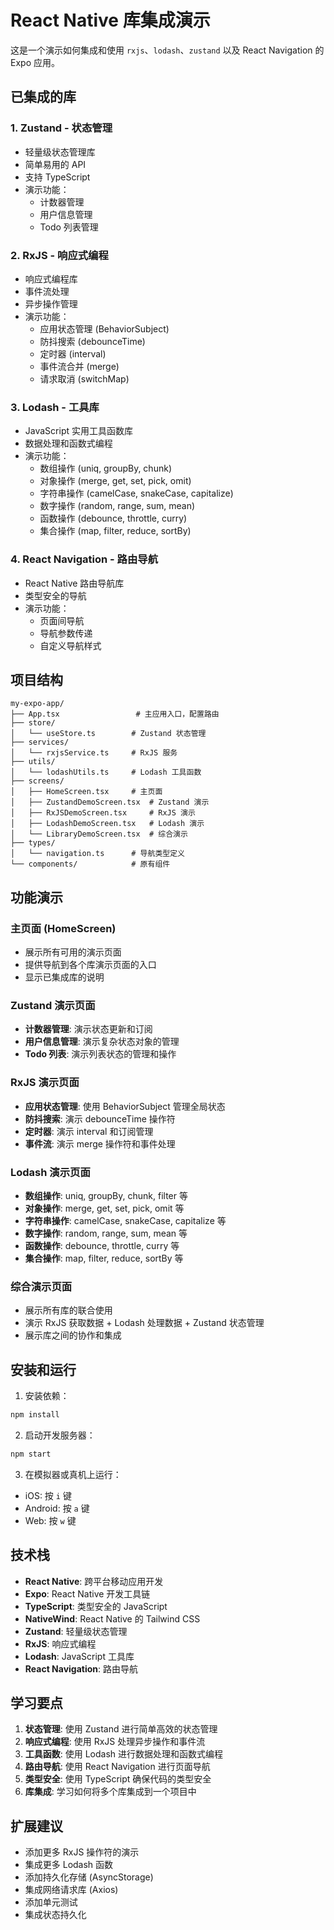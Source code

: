 # React Native 库集成演示

这是一个演示如何集成和使用 `rxjs`、`lodash`、`zustand` 以及 React Navigation 的 Expo 应用。

## 已集成的库

### 1. Zustand - 状态管理
- 轻量级状态管理库
- 简单易用的 API
- 支持 TypeScript
- 演示功能：
  - 计数器管理
  - 用户信息管理
  - Todo 列表管理

### 2. RxJS - 响应式编程
- 响应式编程库
- 事件流处理
- 异步操作管理
- 演示功能：
  - 应用状态管理 (BehaviorSubject)
  - 防抖搜索 (debounceTime)
  - 定时器 (interval)
  - 事件流合并 (merge)
  - 请求取消 (switchMap)

### 3. Lodash - 工具库
- JavaScript 实用工具函数库
- 数据处理和函数式编程
- 演示功能：
  - 数组操作 (uniq, groupBy, chunk)
  - 对象操作 (merge, get, set, pick, omit)
  - 字符串操作 (camelCase, snakeCase, capitalize)
  - 数字操作 (random, range, sum, mean)
  - 函数操作 (debounce, throttle, curry)
  - 集合操作 (map, filter, reduce, sortBy)

### 4. React Navigation - 路由导航
- React Native 路由导航库
- 类型安全的导航
- 演示功能：
  - 页面间导航
  - 导航参数传递
  - 自定义导航样式

## 项目结构

```
my-expo-app/
├── App.tsx                 # 主应用入口，配置路由
├── store/
│   └── useStore.ts        # Zustand 状态管理
├── services/
│   └── rxjsService.ts     # RxJS 服务
├── utils/
│   └── lodashUtils.ts     # Lodash 工具函数
├── screens/
│   ├── HomeScreen.tsx     # 主页面
│   ├── ZustandDemoScreen.tsx  # Zustand 演示
│   ├── RxJSDemoScreen.tsx     # RxJS 演示
│   ├── LodashDemoScreen.tsx   # Lodash 演示
│   └── LibraryDemoScreen.tsx  # 综合演示
├── types/
│   └── navigation.ts      # 导航类型定义
└── components/            # 原有组件
```

## 功能演示

### 主页面 (HomeScreen)
- 展示所有可用的演示页面
- 提供导航到各个库演示页面的入口
- 显示已集成库的说明

### Zustand 演示页面
- **计数器管理**: 演示状态更新和订阅
- **用户信息管理**: 演示复杂状态对象的管理
- **Todo 列表**: 演示列表状态的管理和操作

### RxJS 演示页面
- **应用状态管理**: 使用 BehaviorSubject 管理全局状态
- **防抖搜索**: 演示 debounceTime 操作符
- **定时器**: 演示 interval 和订阅管理
- **事件流**: 演示 merge 操作符和事件处理

### Lodash 演示页面
- **数组操作**: uniq, groupBy, chunk, filter 等
- **对象操作**: merge, get, set, pick, omit 等
- **字符串操作**: camelCase, snakeCase, capitalize 等
- **数字操作**: random, range, sum, mean 等
- **函数操作**: debounce, throttle, curry 等
- **集合操作**: map, filter, reduce, sortBy 等

### 综合演示页面
- 展示所有库的联合使用
- 演示 RxJS 获取数据 + Lodash 处理数据 + Zustand 状态管理
- 展示库之间的协作和集成

## 安装和运行

1. 安装依赖：
```bash
npm install
```

2. 启动开发服务器：
```bash
npm start
```

3. 在模拟器或真机上运行：
- iOS: 按 `i` 键
- Android: 按 `a` 键
- Web: 按 `w` 键

## 技术栈

- **React Native**: 跨平台移动应用开发
- **Expo**: React Native 开发工具链
- **TypeScript**: 类型安全的 JavaScript
- **NativeWind**: React Native 的 Tailwind CSS
- **Zustand**: 轻量级状态管理
- **RxJS**: 响应式编程
- **Lodash**: JavaScript 工具库
- **React Navigation**: 路由导航

## 学习要点

1. **状态管理**: 使用 Zustand 进行简单高效的状态管理
2. **响应式编程**: 使用 RxJS 处理异步操作和事件流
3. **工具函数**: 使用 Lodash 进行数据处理和函数式编程
4. **路由导航**: 使用 React Navigation 进行页面导航
5. **类型安全**: 使用 TypeScript 确保代码的类型安全
6. **库集成**: 学习如何将多个库集成到一个项目中

## 扩展建议

- 添加更多 RxJS 操作符的演示
- 集成更多 Lodash 函数
- 添加持久化存储 (AsyncStorage)
- 集成网络请求库 (Axios)
- 添加单元测试
- 集成状态持久化 